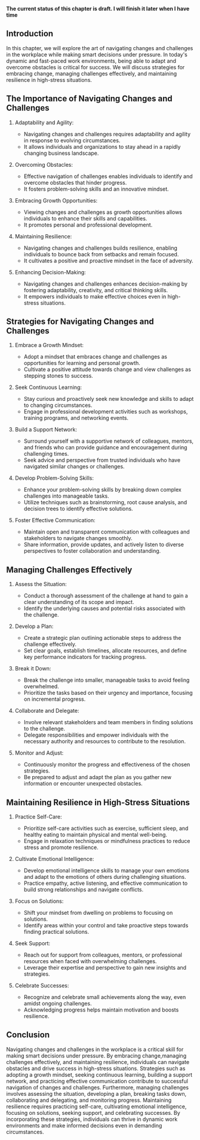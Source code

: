 **The current status of this chapter is draft. I will finish it later when I have time**

Introduction
------------

In this chapter, we will explore the art of navigating changes and challenges in the workplace while making smart decisions under pressure. In today's dynamic and fast-paced work environments, being able to adapt and overcome obstacles is critical for success. We will discuss strategies for embracing change, managing challenges effectively, and maintaining resilience in high-stress situations.

The Importance of Navigating Changes and Challenges
---------------------------------------------------

1. Adaptability and Agility:

   * Navigating changes and challenges requires adaptability and agility in response to evolving circumstances.
   * It allows individuals and organizations to stay ahead in a rapidly changing business landscape.
2. Overcoming Obstacles:

   * Effective navigation of challenges enables individuals to identify and overcome obstacles that hinder progress.
   * It fosters problem-solving skills and an innovative mindset.
3. Embracing Growth Opportunities:

   * Viewing changes and challenges as growth opportunities allows individuals to enhance their skills and capabilities.
   * It promotes personal and professional development.
4. Maintaining Resilience:

   * Navigating changes and challenges builds resilience, enabling individuals to bounce back from setbacks and remain focused.
   * It cultivates a positive and proactive mindset in the face of adversity.
5. Enhancing Decision-Making:

   * Navigating changes and challenges enhances decision-making by fostering adaptability, creativity, and critical thinking skills.
   * It empowers individuals to make effective choices even in high-stress situations.

Strategies for Navigating Changes and Challenges
------------------------------------------------

1. Embrace a Growth Mindset:

   * Adopt a mindset that embraces change and challenges as opportunities for learning and personal growth.
   * Cultivate a positive attitude towards change and view challenges as stepping stones to success.
2. Seek Continuous Learning:

   * Stay curious and proactively seek new knowledge and skills to adapt to changing circumstances.
   * Engage in professional development activities such as workshops, training programs, and networking events.
3. Build a Support Network:

   * Surround yourself with a supportive network of colleagues, mentors, and friends who can provide guidance and encouragement during challenging times.
   * Seek advice and perspective from trusted individuals who have navigated similar changes or challenges.
4. Develop Problem-Solving Skills:

   * Enhance your problem-solving skills by breaking down complex challenges into manageable tasks.
   * Utilize techniques such as brainstorming, root cause analysis, and decision trees to identify effective solutions.
5. Foster Effective Communication:

   * Maintain open and transparent communication with colleagues and stakeholders to navigate changes smoothly.
   * Share information, provide updates, and actively listen to diverse perspectives to foster collaboration and understanding.

Managing Challenges Effectively
-------------------------------

1. Assess the Situation:

   * Conduct a thorough assessment of the challenge at hand to gain a clear understanding of its scope and impact.
   * Identify the underlying causes and potential risks associated with the challenge.
2. Develop a Plan:

   * Create a strategic plan outlining actionable steps to address the challenge effectively.
   * Set clear goals, establish timelines, allocate resources, and define key performance indicators for tracking progress.
3. Break it Down:

   * Break the challenge into smaller, manageable tasks to avoid feeling overwhelmed.
   * Prioritize the tasks based on their urgency and importance, focusing on incremental progress.
4. Collaborate and Delegate:

   * Involve relevant stakeholders and team members in finding solutions to the challenge.
   * Delegate responsibilities and empower individuals with the necessary authority and resources to contribute to the resolution.
5. Monitor and Adjust:

   * Continuously monitor the progress and effectiveness of the chosen strategies.
   * Be prepared to adjust and adapt the plan as you gather new information or encounter unexpected obstacles.

Maintaining Resilience in High-Stress Situations
------------------------------------------------

1. Practice Self-Care:

   * Prioritize self-care activities such as exercise, sufficient sleep, and healthy eating to maintain physical and mental well-being.
   * Engage in relaxation techniques or mindfulness practices to reduce stress and promote resilience.
2. Cultivate Emotional Intelligence:

   * Develop emotional intelligence skills to manage your own emotions and adapt to the emotions of others during challenging situations.
   * Practice empathy, active listening, and effective communication to build strong relationships and navigate conflicts.
3. Focus on Solutions:

   * Shift your mindset from dwelling on problems to focusing on solutions.
   * Identify areas within your control and take proactive steps towards finding practical solutions.
4. Seek Support:

   * Reach out for support from colleagues, mentors, or professional resources when faced with overwhelming challenges.
   * Leverage their expertise and perspective to gain new insights and strategies.
5. Celebrate Successes:

   * Recognize and celebrate small achievements along the way, even amidst ongoing challenges.
   * Acknowledging progress helps maintain motivation and boosts resilience.

Conclusion
----------

Navigating changes and challenges in the workplace is a critical skill for making smart decisions under pressure. By embracing change,managing challenges effectively, and maintaining resilience, individuals can navigate obstacles and drive success in high-stress situations. Strategies such as adopting a growth mindset, seeking continuous learning, building a support network, and practicing effective communication contribute to successful navigation of changes and challenges. Furthermore, managing challenges involves assessing the situation, developing a plan, breaking tasks down, collaborating and delegating, and monitoring progress. Maintaining resilience requires practicing self-care, cultivating emotional intelligence, focusing on solutions, seeking support, and celebrating successes. By incorporating these strategies, individuals can thrive in dynamic work environments and make informed decisions even in demanding circumstances.
